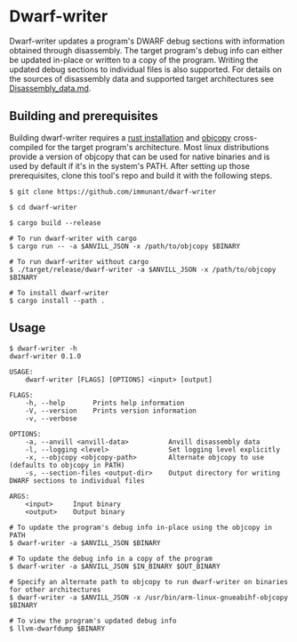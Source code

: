 # Dwarf-writer

Dwarf-writer updates a program's DWARF debug sections with information obtained through disassembly. The target program's debug info can either be updated in-place or written to a copy of the program. Writing the updated debug sections to individual files is also supported. For details on the sources of disassembly data and supported target architectures see [Disassembly_data.md](Disassembly_data.md).

## Building and prerequisites

Building dwarf-writer requires a [rust installation](https://www.rust-lang.org/) and [objcopy](https://www.gnu.org/software/binutils/) cross-compiled for the target program's architecture. Most linux distributions provide a version of objcopy that can be used for native binaries and is used by default if it's in the system's PATH. After setting up those prerequisites, clone this tool's repo and build it with the following steps.

```
$ git clone https://github.com/immunant/dwarf-writer

$ cd dwarf-writer

$ cargo build --release

# To run dwarf-writer with cargo
$ cargo run -- -a $ANVILL_JSON -x /path/to/objcopy $BINARY

# To run dwarf-writer without cargo
$ ./target/release/dwarf-writer -a $ANVILL_JSON -x /path/to/objcopy $BINARY

# To install dwarf-writer
$ cargo install --path .
```

## Usage

```
$ dwarf-writer -h
dwarf-writer 0.1.0

USAGE:
    dwarf-writer [FLAGS] [OPTIONS] <input> [output]

FLAGS:
    -h, --help       Prints help information
    -V, --version    Prints version information
    -v, --verbose    

OPTIONS:
    -a, --anvill <anvill-data>          Anvill disassembly data
    -l, --logging <level>               Set logging level explicitly
    -x, --objcopy <objcopy-path>        Alternate objcopy to use (defaults to objcopy in PATH)
    -s, --section-files <output-dir>    Output directory for writing DWARF sections to individual files

ARGS:
    <input>     Input binary
    <output>    Output binary

# To update the program's debug info in-place using the objcopy in PATH
$ dwarf-writer -a $ANVILL_JSON $BINARY

# To update the debug info in a copy of the program
$ dwarf-writer -a $ANVILL_JSON $IN_BINARY $OUT_BINARY

# Specify an alternate path to objcopy to run dwarf-writer on binaries for other architectures
$ dwarf-writer -a $ANVILL_JSON -x /usr/bin/arm-linux-gnueabihf-objcopy $BINARY

# To view the program's updated debug info
$ llvm-dwarfdump $BINARY
```
